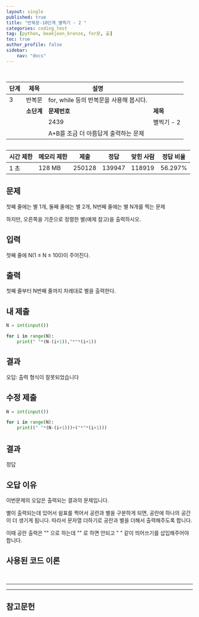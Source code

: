 ```yaml
---
layout: single
published: true
title: "반복문-10단계_별찍기 - 2 "
categories: coding_test
tag: [python, beakjoon_bronze, for문, 출]
toc: true
author_profile: false
sidebar:
    nav: "docs"
---
```


<br>

| 단계  | 제목      | 설명                          |         |
| --- | ------- | --------------------------- | ------- |
| 3   | 반복문     | for, while 등의 반복문을 사용해 봅시다. |         |
|     | **소단계** | **문제번호**                    | **제목**  |
|     |         | 2439                        | 별찍기 - 2 |
|     |         | A+B를 조금 더 아름답게 출력하는 문제      |         |

## 

| 시간 제한 | 메모리 제한 | 제출     | 정답     | 맞힌 사람  | 정답 비율   |
| ----- | ------ | ------ | ------ | ------ | ------- |
| 1 초   | 128 MB | 250128 | 139947 | 118919 | 56.297% |

## 문제

첫째 줄에는 별 1개, 둘째 줄에는 별 2개, N번째 줄에는 별 N개를 찍는 문제

하지만, 오른쪽을 기준으로 정렬한 별(예제 참고)을 출력하시오.

## 입력

첫째 줄에 N(1 ≤ N ≤ 100)이 주어진다.

## 출력

첫째 줄부터 N번째 줄까지 차례대로 별을 출력한다.

## 내 제출

```python
N = int(input())

for i in range(N):
    print(" "*(N-(i+1)),"*"*(i+1))
```

## 결과

오답:  출력 형식이 잘못되었습니다

## 수정 제출

```python
N = int(input())

for i in range(N):
    print((" "*(N-(i+1)))+("*"*(i+1)))
```

###### 

## 결과

정답

## 오답 이유

이번문제의 오답은  출력되는 결과의 문제입니다. 

별이 출력되는데 있어서 쉼표를 찍어서 공란과 별을 구분하게 되면, 공란에 하나의 공간이 더 생기게 됩니다. 따라서 문자열 더하기로 공란과 별을 더해서 출력해주도록 합니다.

이때 공란 출력은 "" 으로 하는데 "" 로 하면 안되고 " " 같이 띄어쓰기를 삽입해주어야 합니다.

## 사용된 코드 이론

<br>

---

---

## 참고문헌
